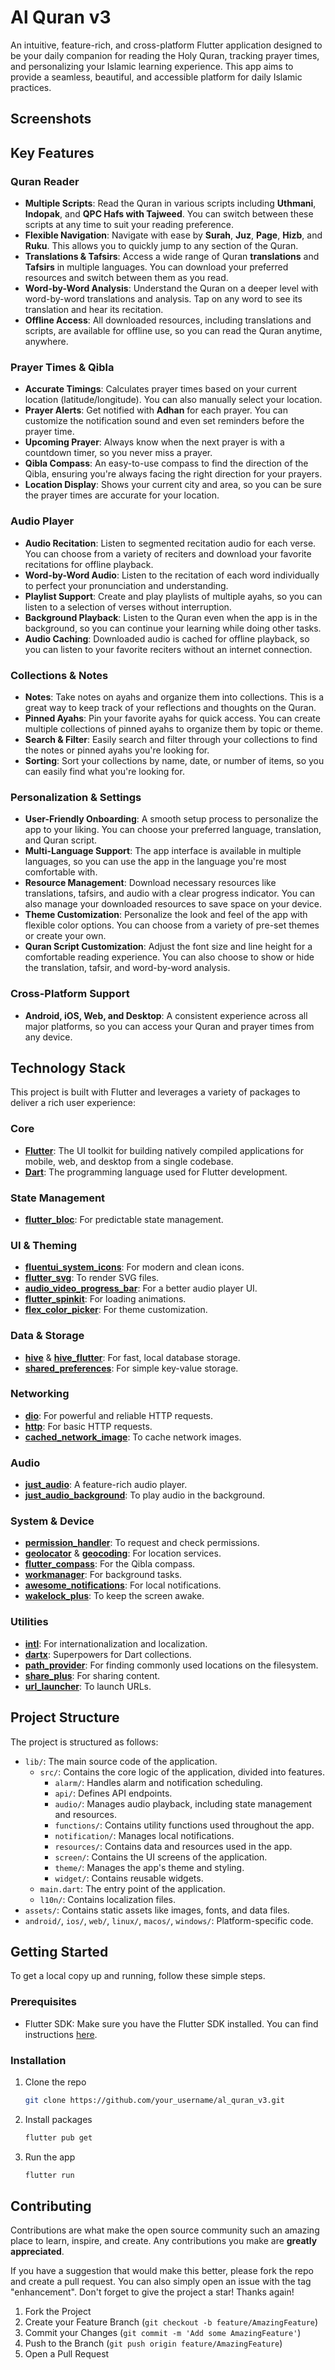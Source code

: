 # Al Quran v3

An intuitive, feature-rich, and cross-platform Flutter application designed to be your daily companion for reading the Holy Quran, tracking prayer times, and personalizing your Islamic learning experience. This app aims to provide a seamless, beautiful, and accessible platform for daily Islamic practices.

## Screenshots

<!-- Add some screenshots of your app here -->
<!-- e.g., ![Screenshot 1](link_to_screenshot1.png) -->

## Key Features

### Quran Reader
*   **Multiple Scripts**: Read the Quran in various scripts including **Uthmani**, **Indopak**, and **QPC Hafs with Tajweed**. You can switch between these scripts at any time to suit your reading preference.
*   **Flexible Navigation**: Navigate with ease by **Surah**, **Juz**, **Page**, **Hizb**, and **Ruku**. This allows you to quickly jump to any section of the Quran.
*   **Translations & Tafsirs**: Access a wide range of Quran **translations** and **Tafsirs** in multiple languages. You can download your preferred resources and switch between them as you read.
*   **Word-by-Word Analysis**: Understand the Quran on a deeper level with word-by-word translations and analysis. Tap on any word to see its translation and hear its recitation.
*   **Offline Access**: All downloaded resources, including translations and scripts, are available for offline use, so you can read the Quran anytime, anywhere.

### Prayer Times & Qibla
*   **Accurate Timings**: Calculates prayer times based on your current location (latitude/longitude). You can also manually select your location.
*   **Prayer Alerts**: Get notified with **Adhan** for each prayer. You can customize the notification sound and even set reminders before the prayer time.
*   **Upcoming Prayer**: Always know when the next prayer is with a countdown timer, so you never miss a prayer.
*   **Qibla Compass**: An easy-to-use compass to find the direction of the Qibla, ensuring you're always facing the right direction for your prayers.
*   **Location Display**: Shows your current city and area, so you can be sure the prayer times are accurate for your location.

### Audio Player
*   **Audio Recitation**: Listen to segmented recitation audio for each verse. You can choose from a variety of reciters and download your favorite recitations for offline playback.
*   **Word-by-Word Audio**: Listen to the recitation of each word individually to perfect your pronunciation and understanding.
*   **Playlist Support**: Create and play playlists of multiple ayahs, so you can listen to a selection of verses without interruption.
*   **Background Playback**: Listen to the Quran even when the app is in the background, so you can continue your learning while doing other tasks.
*   **Audio Caching**: Downloaded audio is cached for offline playback, so you can listen to your favorite reciters without an internet connection.

### Collections & Notes
*   **Notes**: Take notes on ayahs and organize them into collections. This is a great way to keep track of your reflections and thoughts on the Quran.
*   **Pinned Ayahs**: Pin your favorite ayahs for quick access. You can create multiple collections of pinned ayahs to organize them by topic or theme.
*   **Search & Filter**: Easily search and filter through your collections to find the notes or pinned ayahs you're looking for.
*   **Sorting**: Sort your collections by name, date, or number of items, so you can easily find what you're looking for.

### Personalization & Settings
*   **User-Friendly Onboarding**: A smooth setup process to personalize the app to your liking. You can choose your preferred language, translation, and Quran script.
*   **Multi-Language Support**: The app interface is available in multiple languages, so you can use the app in the language you're most comfortable with.
*   **Resource Management**: Download necessary resources like translations, tafsirs, and audio with a clear progress indicator. You can also manage your downloaded resources to save space on your device.
*   **Theme Customization**: Personalize the look and feel of the app with flexible color options. You can choose from a variety of pre-set themes or create your own.
*   **Quran Script Customization**: Adjust the font size and line height for a comfortable reading experience. You can also choose to show or hide the translation, tafsir, and word-by-word analysis.

### Cross-Platform Support
*   **Android, iOS, Web, and Desktop**: A consistent experience across all major platforms, so you can access your Quran and prayer times from any device.

## Technology Stack

This project is built with Flutter and leverages a variety of packages to deliver a rich user experience:

### Core
*   **[Flutter](https://flutter.dev/)**: The UI toolkit for building natively compiled applications for mobile, web, and desktop from a single codebase.
*   **[Dart](https://dart.dev/)**: The programming language used for Flutter development.

### State Management
*   **[flutter_bloc](https://pub.dev/packages/flutter_bloc)**: For predictable state management.

### UI & Theming
*   **[fluentui_system_icons](https://pub.dev/packages/fluentui_system_icons)**: For modern and clean icons.
*   **[flutter_svg](https://pub.dev/packages/flutter_svg)**: To render SVG files.
*   **[audio_video_progress_bar](https://pub.dev/packages/audio_video_progress_bar)**: For a better audio player UI.
*   **[flutter_spinkit](https://pub.dev/packages/flutter_spinkit)**: For loading animations.
*   **[flex_color_picker](https://pub.dev/packages/flex_color_picker)**: For theme customization.

### Data & Storage
*   **[hive](https://pub.dev/packages/hive)** & **[hive_flutter](https://pub.dev/packages/hive_flutter)**: For fast, local database storage.
*   **[shared_preferences](https://pub.dev/packages/shared_preferences)**: For simple key-value storage.

### Networking
*   **[dio](https://pub.dev/packages/dio)**: For powerful and reliable HTTP requests.
*   **[http](https://pub.dev/packages/http)**: For basic HTTP requests.
*   **[cached_network_image](https://pub.dev/packages/cached_network_image)**: To cache network images.

### Audio
*   **[just_audio](https://pub.dev/packages/just_audio)**: A feature-rich audio player.
*   **[just_audio_background](https://pub.dev/packages/just_audio_background)**: To play audio in the background.

### System & Device
*   **[permission_handler](https://pub.dev/packages/permission_handler)**: To request and check permissions.
*   **[geolocator](https://pub.dev/packages/geolocator)** & **[geocoding](https://pub.dev/packages/geocoding)**: For location services.
*   **[flutter_compass](https://pub.dev/packages/flutter_compass)**: For the Qibla compass.
*   **[workmanager](https://pub.dev/packages/workmanager)**: For background tasks.
*   **[awesome_notifications](https://pub.dev/packages/awesome_notifications)**: For local notifications.
*   **[wakelock_plus](https://pub.dev/packages/wakelock_plus)**: To keep the screen awake.

### Utilities
*   **[intl](https://pub.dev/packages/intl)**: For internationalization and localization.
*   **[dartx](https://pub.dev/packages/dartx)**: Superpowers for Dart collections.
*   **[path_provider](https://pub.dev/packages/path_provider)**: For finding commonly used locations on the filesystem.
*   **[share_plus](https://pub.dev/packages/share_plus)**: For sharing content.
*   **[url_launcher](https://pub.dev/packages/url_launcher)**: To launch URLs.

## Project Structure

The project is structured as follows:

*   `lib/`: The main source code of the application.
    *   `src/`: Contains the core logic of the application, divided into features.
        *   `alarm/`: Handles alarm and notification scheduling.
        *   `api/`: Defines API endpoints.
        *   `audio/`: Manages audio playback, including state management and resources.
        *   `functions/`: Contains utility functions used throughout the app.
        *   `notification/`: Manages local notifications.
        *   `resources/`: Contains data and resources used in the app.
        *   `screen/`: Contains the UI screens of the application.
        *   `theme/`: Manages the app's theme and styling.
        *   `widget/`: Contains reusable widgets.
    *   `main.dart`: The entry point of the application.
    *   `l10n/`: Contains localization files.
*   `assets/`: Contains static assets like images, fonts, and data files.
*   `android/`, `ios/`, `web/`, `linux/`, `macos/`, `windows/`: Platform-specific code.

## Getting Started

To get a local copy up and running, follow these simple steps.

### Prerequisites

*   Flutter SDK: Make sure you have the Flutter SDK installed. You can find instructions [here](https://flutter.dev/docs/get-started/install).

### Installation

1.  Clone the repo
    ```sh
    git clone https://github.com/your_username/al_quran_v3.git
    ```
2.  Install packages
    ```sh
    flutter pub get
    ```
3.  Run the app
    ```sh
    flutter run
    ```

## Contributing

Contributions are what make the open source community such an amazing place to learn, inspire, and create. Any contributions you make are **greatly appreciated**.

If you have a suggestion that would make this better, please fork the repo and create a pull request. You can also simply open an issue with the tag "enhancement".
Don't forget to give the project a star! Thanks again!

1.  Fork the Project
2.  Create your Feature Branch (`git checkout -b feature/AmazingFeature`)
3.  Commit your Changes (`git commit -m 'Add some AmazingFeature'`)
4.  Push to the Branch (`git push origin feature/AmazingFeature`)
5.  Open a Pull Request
